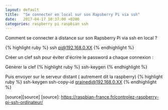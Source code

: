 ```yaml
---
layout: default
title:  "Se connecter en local sur son Rapsberry Pi via ssh"
date:   2017-04-17 10:37:00 +0200
categories: raspberry pi raspbian ssh 
---
```

Comment se connecter à distance sur son Rapsberry Pi via ssh en local ?

{% highlight ruby %}
ssh pi@192.168.0.XX
{% endhighlight %}

Créer un clef ssh pour éviter d'écrire le password a chaque connexion : 

Génèrer la clef
    {% highlight ruby %}
    ssh-keygen
    {% endhighlight %}

Puis envoyer sur le serveur distant ( autrement dit la raspberry)
    {% highlight ruby %}
    ssh-keygen
    ssh-copy-id grainedi@192.168.0.XX
    {% endhighlight %}




[source][source]
[source]: https://raspbian-france.fr/controlez-raspberry-pi-ssh-ordinateur/
